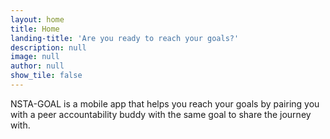 ```yaml
---
layout: home
title: Home
landing-title: 'Are you ready to reach your goals?'
description: null
image: null
author: null
show_tile: false
---
```


NSTA-GOAL is a mobile app that helps you reach your goals by pairing you with a peer accountability buddy with the same goal to share the journey with. 
